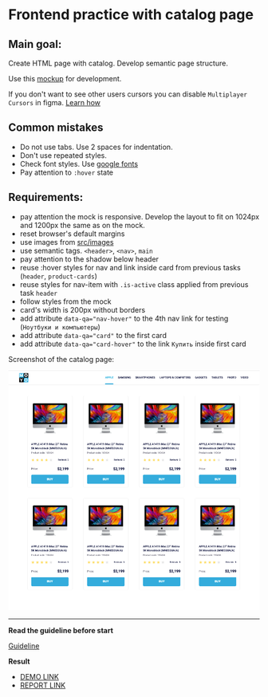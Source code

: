 # Frontend practice with catalog page

## Main goal:
Create HTML page with catalog. Develop semantic page structure.

Use this [mockup](https://www.figma.com/file/euXjY316CHKYkPRO1K0kjLsF/Moyo-Catalog?node-id=0%3A1)
for development.

If you don't want to see other users cursors you can disable `Multiplayer
Cursors` in figma. [Learn how](https://mate-academy.github.io/layout_task-guideline/figma.html#multiplayer-cursors)

## Common mistakes
* Do not use tabs. Use 2 spaces for indentation.
* Don't use repeated styles.
* Check font styles. Use [google fonts](https://fonts.google.com/)
* Pay attention to `:hover` state

## Requirements:

* pay attention the mock is responsive. Develop the layout to fit on 1024px and
1200px the same as on the mock.
* reset browser's default margins
* use images from [src/images](src/images)
* use semantic tags. `<header>`, `<nav>`, `main`
* pay attention to the shadow below header
* reuse :hover styles for nav and link inside card from previous tasks
(`header`, `product-cards`)
* reuse styles for nav-item with `.is-active` class applied from previous task
`header`
* follow styles from the mock
* card's width is 200px without borders
* add attribute `data-qa="nav-hover"` to the 4th nav link for testing (`Ноутбуки
и компьютеры`)
* add attribute `data-qa="card"` to the first card
* add attribute `data-qa="card-hover"` to the link `Купить` inside first card

Screenshot of the catalog page:

![screenshot](./references/catalog-example.png)

---
**Read the guideline before start**

[Guideline](https://mate-academy.github.io/layout_task-guideline/)

**Result**

- [DEMO LINK](https://olenazubashenko.github.io/layout_catalog/)
-  [REPORT LINK](https://olenazubashenko.github.io/layout_catalog/report/html_report/)

